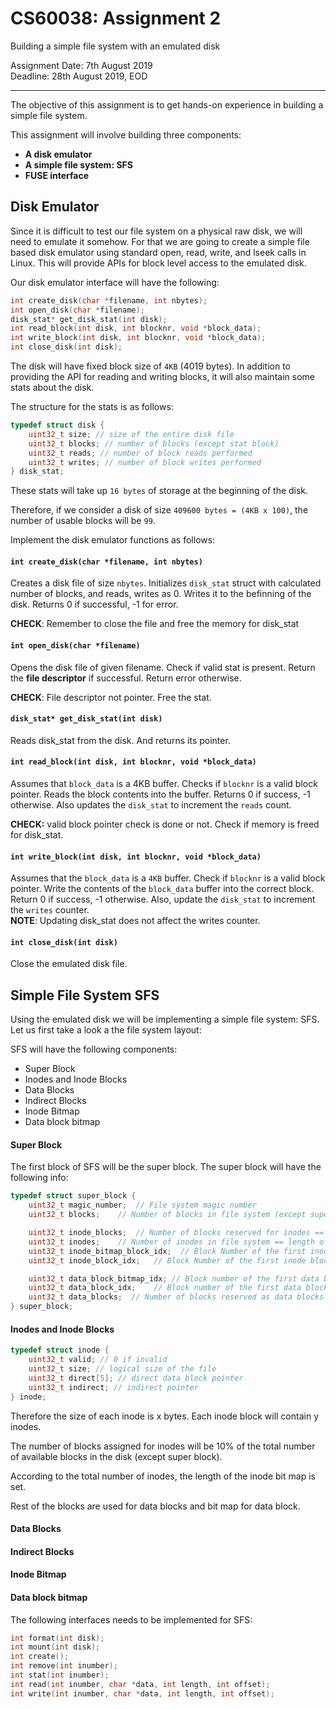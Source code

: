 
# CS60038: Assignment 2

Building a simple file system with an emulated disk

Assignment Date: 7th August 2019\
Deadline: 28th August 2019, EOD

---

The objective of this assignment is to get hands-on experience in building a simple file system.


This assignment will involve building three components:

* **A disk emulator**
* **A simple file system: SFS**
* **FUSE interface**


## Disk Emulator

Since it is difficult to test our file system on a physical raw disk, we will need to emulate it somehow. For that we are going to create a simple file based disk emulator using standard open, read, write, and lseek calls in Linux. This will provide APIs for block level access to the emulated disk.

Our disk emulator interface will have the following:

```c
int create_disk(char *filename, int nbytes);
int open_disk(char *filename);
disk_stat* get_disk_stat(int disk);
int read_block(int disk, int blocknr, void *block_data);
int write_block(int disk, int blocknr, void *block_data);
int close_disk(int disk);
```


The disk will have fixed block size of `4KB` (4019 bytes). In addition to providing the API for reading and writing blocks, it will also maintain some stats about the disk.


The structure for the stats is as follows:

```c
typedef struct disk {
    uint32_t size; // size of the entire disk file
    uint32_t blocks; // number of blocks (except stat block)
    uint32_t reads; // number of block reads performed
    uint32_t writes; // number of block writes performed
} disk_stat;
```

These stats will take up `16 bytes` of storage at the beginning of the disk.

Therefore, if we consider a disk of size `409600 bytes = (4KB x 100)`, the number of usable blocks will be `99`.

Implement the disk emulator functions as follows:


#### `int create_disk(char *filename, int nbytes)`

Creates a disk file of size `nbytes`. Initializes `disk_stat` struct with calculated number of blocks, and reads, writes as 0. Writes it to the befinning of the disk. Returns 0 if successful, -1 for error.

**CHECK**: Remember to close the file and free the memory for disk_stat 


#### `int open_disk(char *filename)`

Opens the disk file of given filename. Check if valid stat is present. Return the **file descriptor** if successful. Return error otherwise.

**CHECK**: File descriptor not pointer. Free the stat.


#### `disk_stat* get_disk_stat(int disk)`

Reads disk_stat from the disk. And returns its pointer.


#### `int read_block(int disk, int blocknr, void *block_data)`

Assumes that `block_data` is a 4KB buffer. Checks if `blocknr` is a valid block pointer. Reads the block contents into the buffer. Returns 0 if success, -1 otherwise. Also updates the `disk_stat` to increment the `reads` count.

**CHECK:** valid block pointer check is done or not. Check if memory is freed for disk_stat.

#### `int write_block(int disk, int blocknr, void *block_data)`

Assumes that the `block_data` is a `4KB` buffer. Check if `blocknr` is a valid block pointer. Write the contents of the `block_data` buffer into the correct block. Return 0 if success, -1 otherwise. Also, update the `disk_stat` to increment the `writes` counter.\
**NOTE**: Updating disk_stat does not affect the writes counter.


#### `int close_disk(int disk)`

Close the emulated disk file.



## Simple File System SFS

Using the emulated disk we will be implementing a simple file system: SFS. Let us first take a look a the file system layout:

SFS will have the following components:
* Super Block
* Inodes and Inode Blocks
* Data Blocks
* Indirect Blocks
* Inode Bitmap
* Data block bitmap

#### Super Block
The first block of SFS will be the super block.
The super block will have the following info:

```c
typedef struct super_block {
	uint32_t magic_number;	// File system magic number
	uint32_t blocks;	// Number of blocks in file system (except super block)

	uint32_t inode_blocks;	// Number of blocks reserved for inodes == 10% of Blocks
	uint32_t inodes;	// Number of inodes in file system == length of inode bit map
	uint32_t inode_bitmap_block_idx;  // Block Number of the first inode bit map block
	uint32_t inode_block_idx;	// Block Number of the first inode block

	uint32_t data_block_bitmap_idx;	// Block number of the first data bitmap block
	uint32_t data_block_idx;	// Block number of the first data block
	uint32_t data_blocks;  // Number of blocks reserved as data blocks
} super_block;
```

#### Inodes and Inode Blocks

```c
typedef struct inode {
	uint32_t valid; // 0 if invalid
	uint32_t size; // logical size of the file
	uint32_t direct[5]; // direct data block pointer
	uint32_t indirect; // indirect pointer
} inode;
```

Therefore the size of each inode is x bytes. Each inode block will contain y inodes.

The number of blocks assigned for inodes will be 10% of the total number of available blocks in the disk (except super block).

According to the total number of inodes, the length of the inode bit map is set.

Rest of the blocks are used for data blocks and bit map for data block.


#### Data Blocks

#### Indirect Blocks

#### Inode Bitmap

#### Data block bitmap



The following interfaces needs to be implemented for SFS:

```c
int format(int disk);
int mount(int disk);
int create();
int remove(int inumber);
int stat(int inumber);
int read(int inumber, char *data, int length, int offset);
int write(int inumber, char *data, int length, int offset);
```

